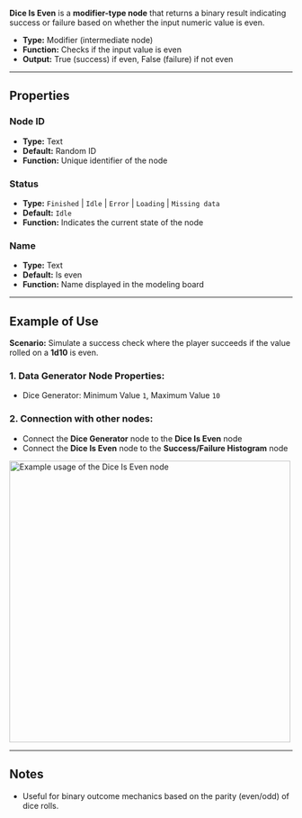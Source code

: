 **Dice Is Even** is a **modifier-type node** that returns a binary result indicating success or failure based on whether the input numeric value is even.

- **Type:** Modifier (intermediate node)
- **Function:** Checks if the input value is even
- **Output:** True (success) if even, False (failure) if not even

---

## **Properties**

### **Node ID**

- **Type:** Text
- **Default:** Random ID
- **Function:** Unique identifier of the node

### **Status**

- **Type:** `Finished` | `Idle` | `Error` | `Loading` | `Missing data`
- **Default:** `Idle`
- **Function:** Indicates the current state of the node

### **Name**

- **Type:** Text
- **Default:** Is even
- **Function:** Name displayed in the modeling board

---

## **Example of Use**

**Scenario:** Simulate a success check where the player succeeds if the value rolled on a **1d10** is even.

### **1. Data Generator Node Properties:**

- Dice Generator: Minimum Value `1`, Maximum Value `10`

### **2. Connection with other nodes:**

- Connect the **Dice Generator** node to the **Dice Is Even** node
- Connect the **Dice Is Even** node to the **Success/Failure Histogram** node

<img src="/node-crafter/doc-images/is-even.png" width="500px" alt="Example usage of the Dice Is Even node"/>

---

## **Notes**

- Useful for binary outcome mechanics based on the parity (even/odd) of dice rolls.
